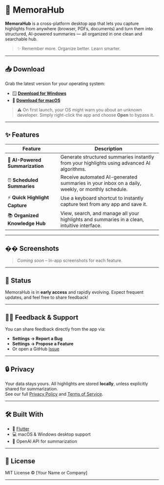 # 🧠 MemoraHub

**MemoraHub** is a cross-platform desktop app that lets you capture highlights from anywhere (browser, PDFs, documents) and turn them into structured, AI-powered summaries — all organized in one clean and searchable hub.

> ✨ Remember more. Organize better. Learn smarter.

---

## 📥 Download

Grab the latest version for your operating system:

- 🪟 **[Download for Windows](https://github.com/your-username/memorahub-executables/releases/latest/download/MemoraHub-Windows.zip)**
- 🍎 **[Download for macOS](https://github.com/your-username/memorahub-executables/releases/latest/download/MemoraHub-macOS.zip)**

> ⚠️ On first launch, your OS might warn you about an unknown developer. Simply right-click the app and choose **Open** to bypass it.

---

## ✨ Features

| Feature | Description |
|--------|-------------|
| 🧠 **AI-Powered Summarization** | Generate structured summaries instantly from your highlights using advanced AI algorithms. |
| ⏰ **Scheduled Summaries** | Receive automated AI-generated summaries in your inbox on a daily, weekly, or monthly schedule. |
| ⚡ **Quick Highlight Capture** | Use a keyboard shortcut to instantly capture text from any app and save it. |
| 📚 **Organized Knowledge Hub** | View, search, and manage all your highlights and summaries in a clean, intuitive interface. |

---

## �� Screenshots

> _Coming soon_ – In-app screenshots for each feature.

<!-- 
If you add images later:
![AI Summary](/images/ai-summary.png)
![Scheduled Emails](/images/scheduled-email.png)
etc.
-->

---

## 🔄 Status

MemoraHub is in **early access** and rapidly evolving. Expect frequent updates, and feel free to share feedback!

---

## 🙋‍♀️ Feedback & Support

You can share feedback directly from the app via:
- **Settings → Report a Bug**
- **Settings → Propose a Feature**
- Or open a GitHub [Issue](https://github.com/your-username/memorahub-executables/issues)

---

## 🔒 Privacy

Your data stays yours. All highlights are stored **locally**, unless explicitly shared for summarization.  
See our full [Privacy Policy](https://memorahub.com/privacy) and [Terms of Service](https://memorahub.com/terms).

---

## 🛠️ Built With

- 🧰 [Flutter](https://flutter.dev/)
- 💻 macOS & Windows desktop support
- 🤖 OpenAI API for summarization

---

## 📌 License

MIT License © [Your Name or Company]

---


